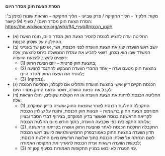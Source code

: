 **הסרת הצעת חוק מסדר היום**

מקור: חלק ז׳ - הליך החקיקה / פרק שביעי - הליך החקיקה – הוראות שונות (סימן ב׳: הסרת הצעת חוק מסדר היום) / סעיף 94
קישור: https://he.wikisource.org/wiki/תקנון_הכנסת#סעיף_94

 * (א) החליטה ועדה להציע לכנסת להסיר הצעת חוק מסדר היום, תונח הצעת ההחלטה על שולחן הכנסת.
 * (ב) יושב ראש הוועדה יציג את הצעת הוועדה לפני הכנסת, ושר, או סגן שר בענייני המשרד שבו הוא מכהן, רשאי להביע את עמדת הממשלה ביחס להצעה; אלה רשאים להשיב להצעת הוועדה:
   * (1) בהצעת חוק פרטית – יוזם הצעת החוק;
   * (2) בהצעת חוק מטעם ועדה – אחד מחברי הוועדה המבקש להתנגד להצעה להסיר את הצעת החוק מסדר היום;
   * (3) (נמחקה).
 * (ג) הכנסת תקיים דיון אישי בהצעת הוועדה ותחליט אם לקבלה; החליטה הכנסת לקבל את הצעת הוועדה, תוסר הצעת החוק מסדר היום.
 * (ד) החליטה הכנסת לדחות את הצעת הוועדה או היו הקולות שקולים, יחולו הוראות אלה:
   * (1) התקבלה החלטת הכנסת לאחר שהצעת החוק אושרה בדיון המוקדם, תפורסם הצעת החוק ברשומות – הצעות חוק הכנסת, ותונח על שולחן הכנסת לקריאה הראשונה בנוסח שאושר בדיון המוקדם, בצירוף דברי הסבר ובציון עלותה התקציבית כפי שקבעה הוועדה, בתוך חודש מיום החלטת הכנסת;
   * (2) התקבלה החלטת הכנסת לאחר שהצעת החוק אושרה בקריאה הראשונה, תדון הוועדה בהצעת החוק כאמורבפרק החמישיותגישה ליושב ראש הכנסת לשם הנחתה על שולחן הכנסת בתוך שלושה חודשים מיום החלטת הכנסת; לבקשת הוועדה רשאית ועדת הכנסת להאריך את התקופה האמורה;
   * (3) ימי הפגרה לא יבואו במניין התקופות האמורות בסעיף קטן זה.